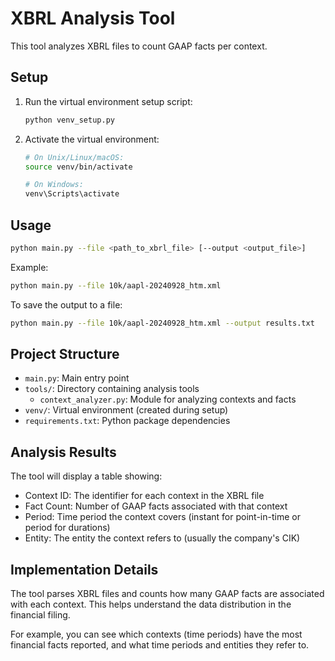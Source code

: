 # XBRL Analysis Tool

This tool analyzes XBRL files to count GAAP facts per context.

## Setup

1. Run the virtual environment setup script:
   ```bash
   python venv_setup.py
   ```

2. Activate the virtual environment:
   ```bash
   # On Unix/Linux/macOS:
   source venv/bin/activate
   
   # On Windows:
   venv\Scripts\activate
   ```

## Usage

```bash
python main.py --file <path_to_xbrl_file> [--output <output_file>]
```

Example:
```bash
python main.py --file 10k/aapl-20240928_htm.xml
```

To save the output to a file:
```bash
python main.py --file 10k/aapl-20240928_htm.xml --output results.txt
```

## Project Structure

- `main.py`: Main entry point
- `tools/`: Directory containing analysis tools
  - `context_analyzer.py`: Module for analyzing contexts and facts
- `venv/`: Virtual environment (created during setup)
- `requirements.txt`: Python package dependencies

## Analysis Results

The tool will display a table showing:
- Context ID: The identifier for each context in the XBRL file
- Fact Count: Number of GAAP facts associated with that context
- Period: Time period the context covers (instant for point-in-time or period for durations)
- Entity: The entity the context refers to (usually the company's CIK)

## Implementation Details

The tool parses XBRL files and counts how many GAAP facts are associated with each context. This helps understand the data distribution in the financial filing. 

For example, you can see which contexts (time periods) have the most financial facts reported, and what time periods and entities they refer to.